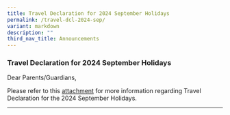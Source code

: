 ```yaml
---
title: Travel Declaration for 2024 September Holidays
permalink: /travel-dcl-2024-sep/
variant: markdown
description: ""
third_nav_title: Announcements
---
```

### Travel Declaration for 2024 September Holidays

Dear Parents/Guardians,

Please refer to this [attachment](/files/Announcements/SSS_Hardcopy_Ltr_to_Parents_n_Guardians_Not_Using_PG_2024_September_Hols.pdf) for more information regarding Travel Declaration for the 2024 September Holidays. 

<hr>